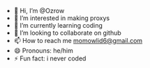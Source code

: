 - 👋 Hi, I’m @Ozrow
- 👀 I’m interested in making proxys
- 🌱 I’m currently learning coding
- 💞️ I’m looking to collaborate on github
- 📫 How to reach me momowlid6@gmail.com
- 😄 Pronouns: he/him
- ⚡ Fun fact: i never coded

<!---
Ozrow/Ozrow is a ✨ special ✨ repository because its `README.md` (this file) appears on your GitHub profile.
You can click the Preview link to take a look at your changes.
--->
